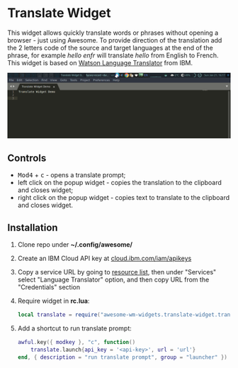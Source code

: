 # Translate Widget

This widget allows quickly translate words or phrases without opening a browser - just using Awesome. To provide direction of the translation add the 2 letters code of the source and target languages at the end of the phrase, for example _hello enfr_ will translate _hello_ from English to French. This widget is based on [Watson Language Translator](https://www.ibm.com/watson/services/language-translator/) from IBM.

![demo](./demo.gif)

## Controls

 - <kbd>Mod4</kbd> + <kbd>c</kbd> - opens a translate prompt;
 - left click on the popup widget - copies the translation to the clipboard and closes widget;
 - right click on the popup widget - copies text to translate to the clipboard and closes widget.

## Installation

1. Clone repo under **~/.config/awesome/**
1. Create an IBM Cloud API key at [cloud.ibm.com/iam/apikeys](https://cloud.ibm.com/iam/apikeys)
1. Copy a service URL by going to [resource list](https://cloud.ibm.com/resources), then under "Services" select "Language Translator" option, and then copy URL from the "Credentials" section
1. Require widget in **rc.lua**:

    ```lua
    local translate = require("awesome-wm-widgets.translate-widget.translate")
    ```

1. Add a shortcut to run translate prompt:

    ```lua
    awful.key({ modkey }, "c", function()
        translate.launch{api_key = '<api-key>', url = 'url'}
   end, { description = "run translate prompt", group = "launcher" })
   ```
